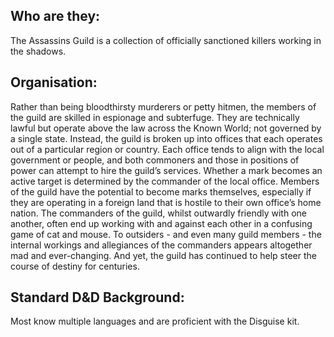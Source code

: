 ## Who are they:
The Assassins Guild is a collection of officially sanctioned killers working in the shadows.  
## Organisation:
Rather than being bloodthirsty murderers or petty hitmen, the members of the guild are skilled in espionage and subterfuge. They are technically lawful but operate above the law across the Known World; not governed by a single state. Instead, the guild is broken up into offices that each operates out of a particular region or country. Each office tends to align with the local government or people, and both commoners and those in positions of power can attempt to hire the guild’s services. Whether a mark becomes an active target is determined by the commander of the local office. Members of the guild have the potential to become marks themselves, especially if they are operating in a foreign land that is hostile to their own office’s home nation. The commanders of the guild, whilst outwardly friendly with one another, often end up working with and against each other in a confusing game of cat and mouse. To outsiders - and even many guild members - the internal workings and allegiances of the commanders appears altogether mad and ever-changing. And yet, the guild has continued to help steer the course of destiny for centuries.  
## Standard D&D Background:
Most know multiple languages and are proficient with the Disguise kit.